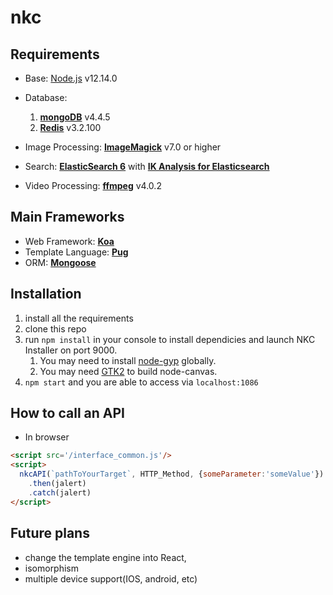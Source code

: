 # nkc

## Requirements
- Base: [Node.js](https://nodejs.org) v12.14.0
      
- Database: 
    1. **[mongoDB](https://www.mongodb.com)** v4.4.5
    2. **[Redis](https://redis.io/)** v3.2.100
 
- Image Processing: **[ImageMagick](https://www.imagemagick.org)** v7.0 or higher
- Search: **[ElasticSearch 6](https://elastic.co)** with **[IK Analysis for Elasticsearch](https://github.com/medcl/elasticsearch-analysis-ik)**
- Video Processing: **[ffmpeg](https://www.ffmpeg.org/)** v4.0.2

## Main Frameworks
- Web Framework: **[Koa](http://koajs.com)**
- Template Language: **[Pug](https://pugjs.org)**
- ORM: **[Mongoose](https://www.mongoosejs.com)**

## Installation

1. install all the requirements
2. clone this repo
3. run `npm install` in your console to install dependicies and launch NKC Installer on port 9000.
   1. You may need to install [node-gyp](https://github.com/nodejs/node-gyp#installation) globally.
   2. You may need [GTK2](https://github.com/Automattic/node-canvas/wiki/Installation%3A-Windows) to build node-canvas.
4. `npm start` and you are able to access via `localhost:1086`

## How to call an API
- In browser

```html
<script src='/interface_common.js'/>
<script>
  nkcAPI(`pathToYourTarget`, HTTP_Method, {someParameter:'someValue'})
    .then(jalert)
    .catch(jalert)
</script>
```

## Future plans
- change the template engine into React, 
- isomorphism
- multiple device support(IOS, android, etc)
